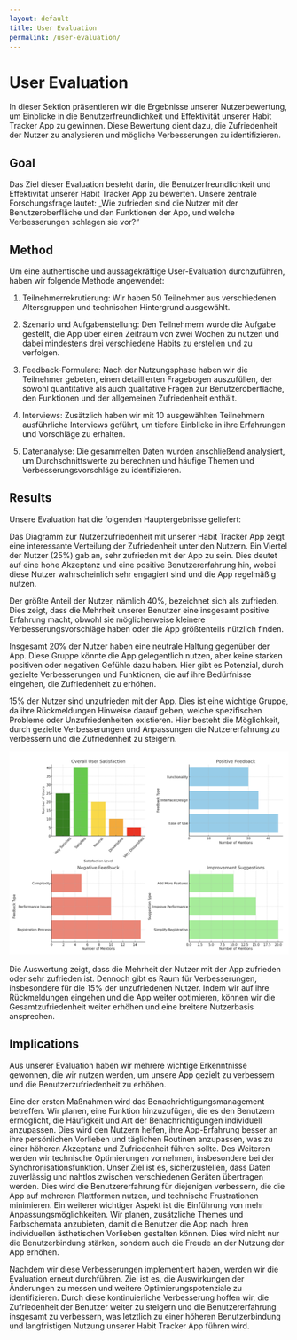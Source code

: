 ```yaml
---
layout: default
title: User Evaluation
permalink: /user-evaluation/
---
```

# User Evaluation

In dieser Sektion präsentieren wir die Ergebnisse unserer Nutzerbewertung, um Einblicke in die Benutzerfreundlichkeit und Effektivität unserer Habit Tracker App zu gewinnen. Diese Bewertung dient dazu, die Zufriedenheit der Nutzer zu analysieren und mögliche Verbesserungen zu identifizieren.

## Goal

Das Ziel dieser Evaluation besteht darin, die Benutzerfreundlichkeit und Effektivität unserer Habit Tracker App zu bewerten. Unsere zentrale Forschungsfrage lautet: „Wie zufrieden sind die Nutzer mit der Benutzeroberfläche und den Funktionen der App, und welche Verbesserungen schlagen sie vor?“

## Method

Um eine authentische und aussagekräftige User-Evaluation durchzuführen, haben wir folgende Methode angewendet:

1.	Teilnehmerrekrutierung:
    Wir haben 50 Teilnehmer aus verschiedenen Altersgruppen und technischen         Hintergrund             ausgewählt.
  	
2.	Szenario und Aufgabenstellung:
    Den Teilnehmern wurde die Aufgabe gestellt, die App über einen Zeitraum von zwei Wochen zu nutzen       und dabei mindestens drei verschiedene Habits zu erstellen und zu verfolgen.
   
3.	Feedback-Formulare:
    Nach der Nutzungsphase haben wir die Teilnehmer gebeten, einen detaillierten Fragebogen                 auszufüllen, der sowohl quantitative als auch qualitative Fragen zur Benutzeroberfläche, den            Funktionen und der allgemeinen Zufriedenheit enthält.
   
4.	Interviews:
    Zusätzlich haben wir mit 10 ausgewählten Teilnehmern ausführliche Interviews geführt, um tiefere        Einblicke in ihre Erfahrungen und Vorschläge zu erhalten.
   
5.	Datenanalyse:
    Die gesammelten Daten wurden anschließend analysiert, um Durchschnittswerte zu berechnen und            häufige Themen und Verbesserungsvorschläge zu identifizieren.

## Results

Unsere Evaluation hat die folgenden Hauptergebnisse geliefert:

Das Diagramm zur Nutzerzufriedenheit mit unserer Habit Tracker App zeigt eine interessante Verteilung der Zufriedenheit unter den Nutzern. Ein Viertel der Nutzer (25%) gab an, sehr zufrieden mit der App zu sein. Dies deutet auf eine hohe Akzeptanz und eine positive Benutzererfahrung hin, wobei diese Nutzer wahrscheinlich sehr engagiert sind und die App regelmäßig nutzen.

Der größte Anteil der Nutzer, nämlich 40%, bezeichnet sich als zufrieden. Dies zeigt, dass die Mehrheit unserer Benutzer eine insgesamt positive Erfahrung macht, obwohl sie möglicherweise kleinere Verbesserungsvorschläge haben oder die App größtenteils nützlich finden.

Insgesamt 20% der Nutzer haben eine neutrale Haltung gegenüber der App. Diese Gruppe könnte die App gelegentlich nutzen, aber keine starken positiven oder negativen Gefühle dazu haben. Hier gibt es Potenzial, durch gezielte Verbesserungen und Funktionen, die auf ihre Bedürfnisse eingehen, die Zufriedenheit zu erhöhen.

15% der Nutzer sind unzufrieden mit der App. Dies ist eine wichtige Gruppe, da ihre Rückmeldungen Hinweise darauf geben, welche spezifischen Probleme oder Unzufriedenheiten existieren. Hier besteht die Möglichkeit, durch gezielte Verbesserungen und Anpassungen die Nutzererfahrung zu verbessern und die Zufriedenheit zu steigern.

![Diagramm zur Nutzerzufriedenheit](_pages/user_eval_image.png)

Die Auswertung zeigt, dass die Mehrheit der Nutzer mit der App zufrieden oder sehr zufrieden ist. Dennoch gibt es Raum für Verbesserungen, insbesondere für die 15% der unzufriedenen Nutzer. Indem wir auf ihre Rückmeldungen eingehen und die App weiter optimieren, können wir die Gesamtzufriedenheit weiter erhöhen und eine breitere Nutzerbasis ansprechen. 

## Implications

Aus unserer Evaluation haben wir mehrere wichtige Erkenntnisse gewonnen, die wir nutzen werden, um unsere App gezielt zu verbessern und die Benutzerzufriedenheit zu erhöhen. 

Eine der ersten Maßnahmen wird das Benachrichtigungsmanagement betreffen. Wir planen, eine Funktion hinzuzufügen, die es den Benutzern ermöglicht, die Häufigkeit und Art der Benachrichtigungen individuell anzupassen. Dies wird den Nutzern helfen, ihre App-Erfahrung besser an ihre persönlichen Vorlieben und täglichen Routinen anzupassen, was zu einer höheren Akzeptanz und Zufriedenheit führen sollte. Des Weiteren werden wir technische Optimierungen vornehmen, insbesondere bei der Synchronisationsfunktion. Unser Ziel ist es, sicherzustellen, dass Daten zuverlässig und nahtlos zwischen verschiedenen Geräten übertragen werden. Dies wird die Benutzererfahrung für diejenigen verbessern, die die App auf mehreren Plattformen nutzen, und technische Frustrationen minimieren. Ein weiterer wichtiger Aspekt ist die Einführung von mehr Anpassungsmöglichkeiten. Wir planen, zusätzliche Themes und Farbschemata anzubieten, damit die Benutzer die App nach ihren individuellen ästhetischen Vorlieben gestalten können. Dies wird nicht nur die Benutzerbindung stärken, sondern auch die Freude an der Nutzung der App erhöhen.

Nachdem wir diese Verbesserungen implementiert haben, werden wir die Evaluation erneut durchführen. Ziel ist es, die Auswirkungen der Änderungen zu messen und weitere Optimierungspotenziale zu identifizieren. Durch diese kontinuierliche Verbesserung hoffen wir, die Zufriedenheit der Benutzer weiter zu steigern und die Benutzererfahrung insgesamt zu verbessern, was letztlich zu einer höheren Benutzerbindung und langfristigen Nutzung unserer Habit Tracker App führen wird.




